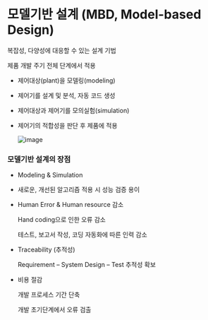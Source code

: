 # 모델기반 설계 (MBD, Model-based Design)

복잡성, 다양성에 대응할 수 있는 설계 기법

제품 개발 주기 전체 단계에서 적용
- 제어대상(plant)을 모델링(modeling)
- 제어기를 설계 및 분석, 자동 코드 생성
- 제어대상과 제어기를 모의실험(simulation)
- 제어기의 적합성을 판단 후 제품에 적용

  ![image](https://github.com/yeoseojeong/Kyungshin-SW-Camp/assets/121150215/3ff800be-a575-411f-a5ba-c48e097e983e)


### 모델기반 설계의 장점
- Modeling & Simulation
- 
  새로운, 개선된 알고리즘 적용 시 성능 검증 용이
  
- Human Error & Human resource 감소
  
  Hand coding으로 인한 오류 감소
  
  테스트, 보고서 작성, 코딩 자동화에 따른 인력 감소
  
- Traceability (추적성)
  
  Requirement – System Design – Test 추적성 확보
  
- 비용 절감
  
  개발 프로세스 기간 단축
  
  개발 초기단계에서 오류 검출

